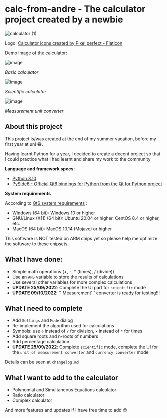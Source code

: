 # calc-from-andre - The calculator project created by a newbie
![calculator (1)](https://user-images.githubusercontent.com/68326978/192151674-d66b5ee4-7d74-4163-b02f-b0dcdd05e93e.png)


Logo: <a href="https://www.flaticon.com/free-icons/calculator" title="calculator icons">Calculator icons created by Pixel perfect - Flaticon</a>

Demo image of the calculator:

![image](https://user-images.githubusercontent.com/68326978/192151718-aa670b9a-244b-4d74-a4a1-9e7a6893c04a.png)

<em>Basic calculator</em>

![image](https://user-images.githubusercontent.com/68326978/192152014-15f9f5d2-5fd0-41a2-a992-e41e4ec593ab.png)

<em>Scientific calculator</em>

![image](https://user-images.githubusercontent.com/68326978/194766925-769369ca-ae0b-46a3-810d-ec514c6fbf36.png)

<em>Measurement unit converter</em>

## About this project

This project is/was created at the end of my summer vacation, before my first year at uni 😁.

Having learnt Python for a year, I decided to create a decent project so that I could practice what I had learnt and share my work to the community
 
 
**Language and framework specs:**
- <a href="https://www.python.org/downloads/"> Python 3.10 </a>
- <a href="https://pypi.org/project/PySide6/"> PySide6 - Official Qt6 bindings for Python from the Qt for Python project </a>

**System requirements**

According to <a href="https://doc.qt.io/qt-6/supported-platforms.html">Qt6 system requirements</a> :

- Windows (64 bit): Windows 10 or higher
- GNU/Linux (X11) (64 bit): Ubuntu 20.04 or higher, CentOS 8.4 or higher, etc.
- MacOS (64 bit): MacOS 10.14 (Mojave) or higher

This software is NOT tested on ARM chips yet so please help me optimize the software to these chipsets.

## What I have done:

- Simple math operations (+, -, * (times), / (divide))
- Use an ```ANS``` variable to store the results of calculations
- Use several other variables for more complex calculations
- **UPDATE 25/09/2022**: Complete the UI part for ```scientific``` mode
- **UPDATE 09/10/2022**: '''Measurement''' converter is ready for testing!!!

## What I need to complete

- Add ```Settings``` and ```Mode``` dialog
- Re-implement the algorithm used for calculations
- Symbols: use ```÷``` instead of ```/``` for division, ```×``` instead of ```*``` for times
- Add square roots and n-roots of numbers
- Add percentage calculation
- **UPDATE 25/09/2022**: Complete ```scientific``` mode, complete the UI for the ```unit of measurement converter``` and ```currency converter``` mode

Details can be seen at ```changelog.md```

## What I want to add to the calculator
- Polynomial and Simultaneous Equations calculator
- Ratio calculator
- Complex calculator

And more features and updates if I have free time to add 😊
